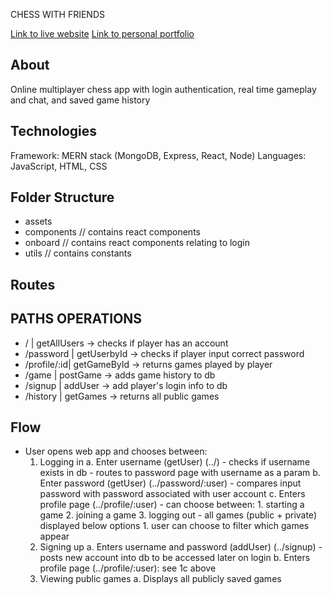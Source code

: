 CHESS WITH FRIENDS

[Link to live website](https://melodious-speculoos-b36439.netlify.app/)
[Link to personal portfolio](matthew-cuan.com)

## About

Online multiplayer chess app with login authentication, real time gameplay and chat, and saved game history

## Technologies

Framework: MERN stack (MongoDB, Express, React, Node)
Languages: JavaScript, HTML, CSS

## Folder Structure

- assets  
- components // contains react components
- onboard // contains react components relating to login
- utils // contains constants

## Routes

PATHS         OPERATIONS
------------------------
- /           | getAllUsers -> checks if player has an account
- /password   | getUserbyId -> checks if player input correct password
- /profile/:id| getGameById -> returns games played by player
- /game       | postGame -> adds game history to db
- /signup     | addUser -> add player's login info to db
- /history    | getGames -> returns all public games

## Flow

- User opens web app and chooses between:
    1. Logging in
        a. Enter username (getUser) (../)
            - checks if username exists in db
            - routes to password page with username as a param
        b. Enter password (getUser) (../password/:user)
            - compares input password with password associated with user account
        c. Enters profile page (../profile/:user)
            - can choose between:
                1. starting a game
                2. joining a game
                3. logging out
            - all games (public + private) displayed below options
                1. user can choose to filter which games appear 
    2. Signing up
        a. Enters username and password (addUser) (../signup)
            - posts new account into db to be accessed later on login
        b. Enters profile page (../profile/:user): see 1c above
    3. Viewing public games
        a. Displays all publicly saved games